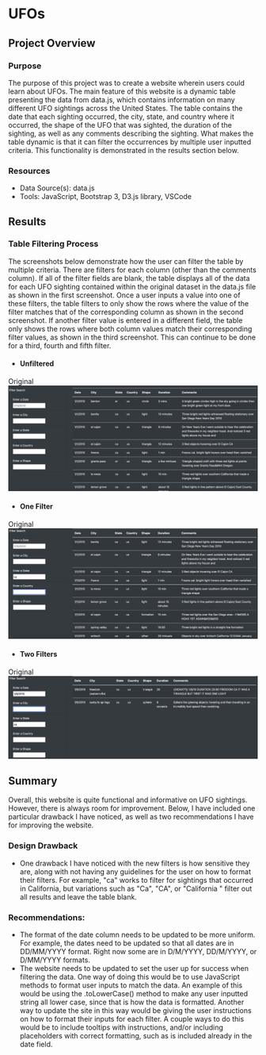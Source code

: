 # UFOs

## Project Overview

### Purpose
The purpose of this project was to create a website wherein users could learn about UFOs. The main feature of this website is a dynamic table presenting the data from data.js, which contains information on many different UFO sightings across the United States. The table contains the date that each sighting occurred, the city, state, and country where it occurred, the shape of the UFO that was sighted, the duration of the sighting, as well as any comments describing the sighting. What makes the table dynamic is that it can filter the occurrences by multiple user inputted criteria. This functionality is demonstrated in the results section below. 

### Resources
- Data Source(s): data.js
- Tools: JavaScript, Bootstrap 3, D3.js library, VSCode

## Results

### Table Filtering Process
The screenshots below demonstrate how the user can filter the table by multiple criteria. There are filters for each column (other than the comments column). If all of the filter fields are blank, the table displays all of the data for each UFO sighting contained within the original dataset in the data.js file as shown in the first screenshot. Once a user inputs a value into one of these filters, the table filters to only show the rows where the value of the filter matches that of the corresponding column as shown in the second screenshot. If another filter value is entered in a different field, the table only shows the rows where both column values match their corresponding filter values, as shown in the third screenshot. This can continue to be done for a third, fourth and fifth filter. 

- #### Unfiltered
Original ![Unfiltered table](/table-unfiltered.png?raw=true "Title")
- #### One Filter
Original ![One filter table](/table-one-filter.png?raw=true "Title")
- #### Two Filters
Original ![Two filters table](table-two-filters.png?raw=true "Title")

## Summary
Overall, this website is quite functional and informative on UFO sightings. However, there is always room for improvement. Below, I have included one particular drawback I have noticed, as well as two recommendations I have for improving the website.

### Design Drawback
- One drawback I have noticed with the new filters is how sensitive they are, along with not having any guidelines for the user on how to format their filters. For example, "ca" works to filter for sightings that occurred in California, but variations such as "Ca", "CA", or "California " filter out all results and leave the table blank.  

### Recommendations:
- The format of the date column needs to be updated to be more uniform. For example, the dates need to be updated so that all dates are in DD/MM/YYYY format. Right now some are in D/M/YYYY, DD/M/YYYY, or D/MM/YYYY formats. 
- The website needs to be updated to set the user up for success when filtering the data. One way of doing this would be to use JavaScript methods to format user inputs to match the data. An example of this would be using the .toLowerCase() method to make any user inputted string all lower case, since that is how the data is formatted. Another way to update the site in this way would be giving the user instructions on how to format their inputs for each filter. A couple ways to do this would be to include tooltips with instructions, and/or including placeholders with correct formatting, such as is included already in the date field.
